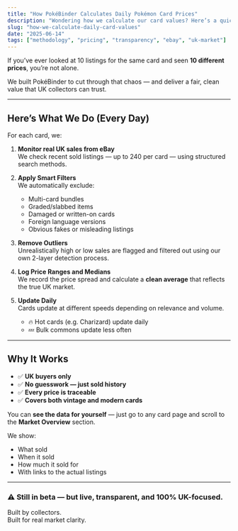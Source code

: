 ```yaml
---
title: "How PokéBinder Calculates Daily Pokémon Card Prices"
description: "Wondering how we calculate our card values? Here’s a quick breakdown of our method — and why it’s more reliable than typical averages."
slug: "how-we-calculate-daily-card-values"
date: "2025-06-14"
tags: ["methodology", "pricing", "transparency", "ebay", "uk-market"]
---
```


If you’ve ever looked at 10 listings for the same card and seen **10 different prices**, you’re not alone.

We built PokéBinder to cut through that chaos — and deliver a fair, clean value that UK collectors can trust.

---

## Here’s What We Do (Every Day)

For each card, we:

1. **Monitor real UK sales from eBay**  
   We check recent sold listings — up to 240 per card — using structured search methods.

2. **Apply Smart Filters**  
   We automatically exclude:
   - Multi-card bundles
   - Graded/slabbed items
   - Damaged or written-on cards
   - Foreign language versions
   - Obvious fakes or misleading listings

3. **Remove Outliers**  
   Unrealistically high or low sales are flagged and filtered out using our own 2-layer detection process.

4. **Log Price Ranges and Medians**  
   We record the price spread and calculate a **clean average** that reflects the true UK market.

5. **Update Daily**  
   Cards update at different speeds depending on relevance and volume.  
   - 🔥 Hot cards (e.g. Charizard) update daily  
   - 💤 Bulk commons update less often

---

## Why It Works

- ✅ **UK buyers only**
- ✅ **No guesswork — just sold history**
- ✅ **Every price is traceable**
- ✅ **Covers both vintage and modern cards**

You can **see the data for yourself** — just go to any card page and scroll to the **Market Overview** section.

We show:
- What sold  
- When it sold  
- How much it sold for  
- With links to the actual listings

---

### ⚠️ Still in beta — but live, transparent, and 100% UK-focused.

Built by collectors.  
Built for real market clarity.

